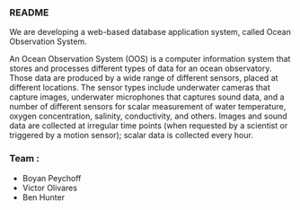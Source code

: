 ### README ###

We are developing a web-based database application system, called Ocean Observation System.

An Ocean Observation System (OOS) is a computer information system that stores and processes different types of data for an ocean observatory. Those data are produced by a wide range of different sensors, placed at different locations. The sensor types include underwater cameras that capture images, underwater microphones that captures sound data, and a number of different sensors for scalar measurement of water temperature, oxygen concentration, salinity, conductivity, and others. Images and sound data are collected at irregular time points (when requested by a scientist or triggered by a motion sensor); scalar data is collected every hour. 

### Team : ###
* Boyan Peychoff
* Victor Olivares
* Ben Hunter

